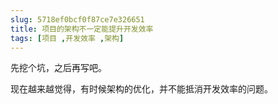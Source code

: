 ```yaml
---
slug: 5718ef0bcf0f87ce7e326651
title: 项目的架构不一定能提升开发效率
tags: [项目 ,开发效率 ,架构]
---
```


先挖个坑，之后再写吧。

现在越来越觉得，有时候架构的优化，并不能抵消开发效率的问题。
